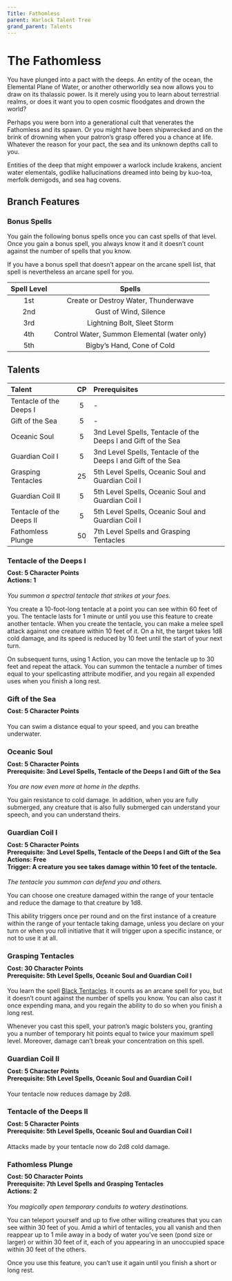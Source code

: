 ```yaml
---
Title: Fathomless
parent: Warlock Talent Tree
grand_parent: Talents
---
```

 
# The Fathomless
You have plunged into a pact with the deeps. An entity of the ocean, the Elemental Plane of Water, or another otherworldly sea now allows you to draw on its thalassic power. Is it merely using you to learn about terrestrial realms, or does it want you to open cosmic floodgates and drown the world?

Perhaps you were born into a generational cult that venerates the Fathomless and its spawn. Or you might have been shipwrecked and on the brink of drowning when your patron’s grasp offered you a chance at life. Whatever the reason for your pact, the sea and its unknown depths call to you.

Entities of the deep that might empower a warlock include krakens, ancient water elementals, godlike hallucinations dreamed into being by kuo-toa, merfolk demigods, and sea hag covens.

## Branch Features

### Bonus Spells
You gain the following bonus spells once you can cast spells of that level. Once you gain a bonus spell, you always know it and it doesn’t count against the number of spells that you know.

If you have a bonus spell that doesn’t appear on the arcane spell list, that spell is nevertheless an arcane spell for you.

| Spell Level | Spells |
|:-----------:|:------:|
| 1st | Create or Destroy Water, Thunderwave |
| 2nd | Gust of Wind, Silence |
| 3rd | Lightning Bolt, Sleet Storm |
| 4th | Control Water, Summon Elemental (water only) |
| 5th | Bigby’s Hand, Cone of Cold |

## Talents
 
| Talent | CP | Prerequisites |
|:-------|:--:|:--------------|
| Tentacle of the Deeps I  | 5  | - |
| Gift of the Sea          | 5  | - |
| Oceanic Soul             | 5  | 3nd Level Spells, Tentacle of the Deeps I and Gift of the Sea |
| Guardian Coil  I         | 5  | 3nd Level Spells, Tentacle of the Deeps I and Gift of the Sea |
| Grasping Tentacles       | 25 | 5th Level Spells, Oceanic Soul and Guardian Coil I |
| Guardian Coil  II        | 5  | 5th Level Spells, Oceanic Soul and Guardian Coil I |
| Tentacle of the Deeps II | 5  | 5th Level Spells, Oceanic Soul and Guardian Coil I |
| Fathomless Plunge        | 50 | 7th Level Spells and Grasping Tentacles |

###  Tentacle of the Deeps I

<div style="margin-top:-10px;"></div>
 
#### **Cost:** 5 Character Points<br>**Actions:** 1
*You summon a spectral tentacle that strikes at your foes.*

You create a 10-foot-long tentacle at a point you can see within 60 feet of you. The tentacle lasts for 1 minute or until you use this feature to create another tentacle. When you create the tentacle, you can make a melee spell attack against one creature within 10 feet of it. On a hit, the target takes 1d8 cold damage, and its speed is reduced by 10 feet until the start of your next turn.

On subsequent turns, using 1 Action, you can move the tentacle up to 30 feet and repeat the attack. You can summon the tentacle a number of times equal to your spellcasting attribute modifier, and you regain all expended uses when you finish a long rest.

###  Gift of the Sea

<div style="margin-top:-10px;"></div>
 
#### **Cost:** 5 Character Points
You can swim a distance equal to your speed, and you can breathe underwater.

### Oceanic Soul

<div style="margin-top:-10px;"></div>

#### **Cost:** 5 Character Points<br>**Prerequisite:**  3nd Level Spells, Tentacle of the Deeps I and Gift of the Sea
*You are now even more at home in the depths.*

You gain resistance to cold damage. In addition, when you are fully submerged, any creature that is also fully submerged can understand your speech, and you can understand theirs.

### Guardian Coil I

<div style="margin-top:-10px;"></div>

#### **Cost:** 5 Character Points<br>**Prerequisite:**  3nd Level Spells, Tentacle of the Deeps I and Gift of the Sea<br>**Actions:** Free<br>**Trigger:** A creature you see takes damage within 10 feet of the tentacle.
*The tentacle you summon can defend you and others.*

You can choose one creature damaged within the range of your tentacle and reduce the damage to that creature by 1d8.

This ability triggers once per round and on the first instance of a creature within the range of your tentacle taking damage, unless you declare on your turn or when you roll initiative that it will trigger upon a specific instance, or not to use it at all.

###  Grasping Tentacles
 
<div style="margin-top:-10px;"></div>

#### **Cost:** 30 Character Points<br>**Prerequisite:** 5th Level Spells, Oceanic Soul and Guardian Coil I
You learn the spell [Black Tentacles](). It counts as an arcane spell for you, but it doesn’t count against the number of spells you know. You can also cast it once expending mana, and you regain the ability to do so when you finish a long rest.

Whenever you cast this spell, your patron’s magic bolsters you, granting you a number of temporary hit points equal to twice your maximum spell level. Moreover, damage can’t break your concentration on this spell.

### Guardian Coil II

<div style="margin-top:-10px;"></div>

#### **Cost:** 5 Character Points<br>**Prerequisite:** 5th Level Spells, Oceanic Soul and Guardian Coil I
Your tentacle now reduces damage by 2d8.

###  Tentacle of the Deeps II

<div style="margin-top:-10px;"></div>
 
#### **Cost:** 5 Character Points<br>**Prerequisite:** 5th Level Spells, Oceanic Soul and Guardian Coil I
Attacks made by your tentacle now do 2d8 cold damage.

### Fathomless Plunge

<div style="margin-top:-10px;"></div>
 
#### **Cost:** 50 Character Points<br>**Prerequisite:** 7th Level Spells and Grasping Tentacles<br>**Actions:** 2
*You magically open temporary conduits to watery destinations.*

You can teleport yourself and up to five other willing creatures that you can see within 30 feet of you. Amid a whirl of tentacles, you all vanish and then reappear up to 1 mile away in a body of water you’ve seen (pond size or larger) or within 30 feet of it, each of you appearing in an unoccupied space within 30 feet of the others.

Once you use this feature, you can’t use it again until you finish a short or long rest.
